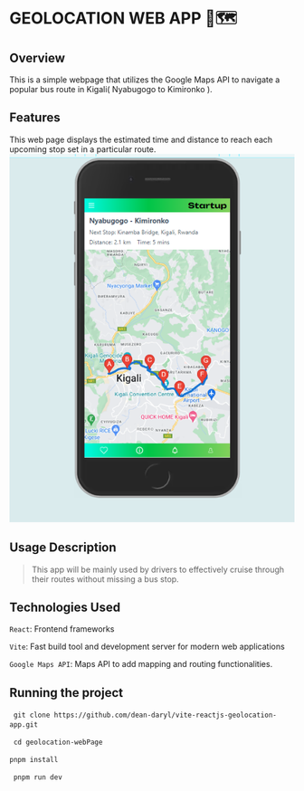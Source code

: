 # GEOLOCATION WEB APP 🚌🗺

## Overview
This is a simple webpage that utilizes the Google Maps API
to navigate a popular bus route in Kigali( Nyabugogo to Kimironko ). 

## Features
This web page displays the estimated time and distance to reach each  upcoming
stop set in a particular route.
![alt text](image.png)

## Usage Description
>This app will be mainly used by drivers to effectively cruise through their routes without missing a bus stop.

## Technologies Used

`React`: Frontend frameworks

`Vite`: Fast build tool and development server for modern web applications

`Google Maps API`: Maps API to add mapping and routing functionalities.

## Running the project

``` git clone https://github.com/dean-daryl/vite-reactjs-geolocation-app.git```

``` cd geolocation-webPage```

``` pnpm install ```

``` pnpm run dev```
